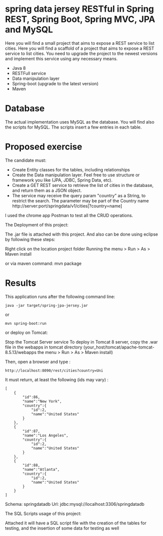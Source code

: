 # spring data jersey RESTful in Spring REST, Spring Boot, Spring MVC, JPA and MySQL
Here you will find a small project that aims to expose a REST service to list cities.
Here you will find a scaffold of a project that aims to expose a REST service to list cities.
You need to upgrade the project to the newest versions and implement this service using any necessary means.

- Java 8
- RESTFull service
- Data manipulation layer
- Spring-boot (upgrade to the latest version)
- Maven

# Database
The actual implementation uses MySQL as the database. You will find also the scripts 
for MySQL. The scripts insert a few entries in each table.

# Proposed exercise
The candidate must:
- Create Entity classes for the tables, including relationships
- Create the Data manipulation layer. Feel free to use structure or framework you like (JPA, JDBC, Spring Data, etc).
- Create a GET REST service to retrieve the list of cities in the database, and return them as a JSON object.
- The service may receive the query param "country" as a String, to restrict the search. The parameter may be part of the Country name
   http://server:port/springdata/v1/cities[?country=name]

I used the chrome app Postman to test all the CRUD operations.

The Deployment of this project:

The .jar file is attached with this project. And also can be done using eclipse by following these steps:

Right click on the location project folder
Running the menu > Run > As > Maven install

or via maven command: mvn package

# Results
This application runs after the following command line:

	java -jar target/spring-jpa-jersey.jar
    
or 

    mvn spring-boot:run
    
or deploy on Tomcat:

Stop the Tomcat Server service
To deploy in Tomcat 8 server, copy the .war file in the webapps in tomcat directory (your_host/tomcat/apache-tomcat-8.5.13/webapps the menu > Run > As > Maven install)

Then, open a browser and type :

    http://localhost:8090/rest/cities?country=Uni


It must return, at least the following (ids may vary) :

    [
        {
            "id":86,
            "name":"New York",
            "country":{
                "id":2,
                "name":"United States"
            }
        },
        {
            "id":87,
            "name":"Los Angeles",
            "country":{
                "id":2,
                "name":"United States"
            }
        },
        {
            "id":88,
            "name":"Atlanta",
            "country":{
                "id":2,
                "name":"United States"
            }
        }
    ]

Schema: springdatadb
Url: jdbc:mysql://localhost:3306/springdatadb

The SQL Scripts usage of this project:

Attached it will have a SQL script file with the creation of the tables for testing, and the insertion of some data for testing as well
